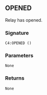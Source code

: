 ## OPENED

Relay has opened.


### Signature

`C4:OPENED ()` 


### Parameters

`None`


### Returns

`None`
